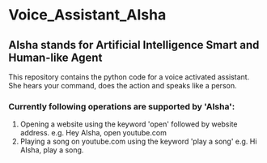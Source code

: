# Voice_Assistant_AIsha
## AIsha stands for Artificial Intelligence Smart and Human-like Agent
This repository contains the python code for a voice activated assistant. She hears your command, does the action and speaks like a person.

### Currently following operations are supported by 'AIsha':

1. Opening a website using the keyword 'open' followed by website address. e.g. Hey AIsha, open youtube.com
2. Playing a song on youtube.com using the keyword 'play a song' e.g. Hi AIsha, play a song.
